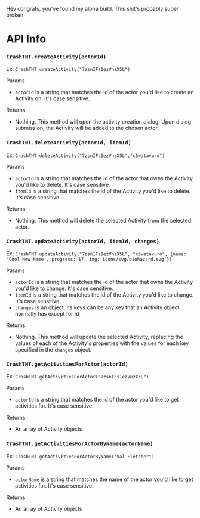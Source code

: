 Hey congrats, you've found my alpha build. This shit's probably super broken.

# API Info 

### `CrashTNT.createActivity(actorId)`
Ex: `CrashTNT.createActivity("7zsnIFs1ezVnzX5L")`

Params
- `actorId` is a string that matches the id of the actor you'd like to create an Activity on. It's case sensitive.

Returns
- Nothing. This method will open the activity creation dialog. Upon dialog submission, the Activity will be added to the chosen actor.


### `CrashTNT.deleteActivity(actorId, itemId)`
Ex: `CrashTNT.deleteActivity("7zsnIFs1ezVnzX5L","c5watavuro")`

Params
- `actorId` is a string that matches the id of the actor that owns the Activity you'd like to delete. It's case sensitive.
- `itemId` is a string that matches the id of the Activity you'd like to delete. It's case sensitive.

Returns
- Nothing. This method will delete the selected Activity from the selected actor.


### `CrashTNT.updateActivity(actorId, itemId, changes)`
Ex: `CrashTNT.updateActivity("7zsnIFs1ezVnzX5L", "c5watavuro", {name: 'Cool New Name', progress: 17, img:'icons/svg/biohazard.svg'})`

Params
- `actorId` is a string that matches the id of the actor that owns the Activity you'd like to change. It's case sensitive.
- `itemId` is a string that matches the id of the Activity you'd like to change. It's case sensitive.
- `changes` is an object. Its keys can be any key that an Activity object normally has except for id

Returns
- Nothing. This method will update the selected Activity, replacing the values of each of the Activity's properties with the values for each key specified in the `changes` object.


### `CrashTNT.getActivitiesForActor(actorId)`
Ex: `CrashTNT.getActivitiesForActor("7zsnIFs1ezVnzX5L")`

Params
- `actorId` is a string that matches the id of the actor you'd like to get activities for. It's case sensitive.

Returns
- An array of Activity objects

### `CrashTNT.getActivitiesForActorByName(actorName)`
Ex: `CrashTNT.getActivitiesForActorByName("Val Fletcher")`

Params
- `actorName` is a string that matches the name of the actor you'd like to get activities for. It's case sensitive.

Returns
- An array of Activity objects
